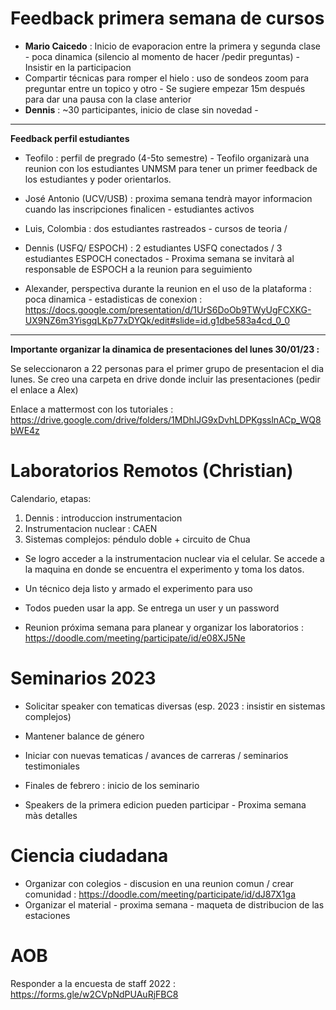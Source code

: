 
# Feedback primera semana de cursos

- **Mario Caicedo** : Inicio de evaporacion entre la primera y segunda clase - poca dinamica (silencio al momento de hacer /pedir preguntas) - Insistir en la participacion
- Compartir técnicas para romper el hielo : uso de sondeos zoom para preguntar entre un topico y otro - Se sugiere empezar 15m después para dar una pausa con la clase anterior
- **Dennis** : ~30 participantes, inicio de clase sin novedad - 
------------

**Feedback perfil estudiantes**

- Teofilo : perfil de pregrado (4-5to semestre) - Teofilo organizarà una reunion con los estudiantes UNMSM para tener un primer feedback
de los estudiantes y poder orientarlos.

- José Antonio (UCV/USB) : proxima semana tendrà mayor informacion cuando las inscripciones finalicen - estudiantes activos
-  Luis, Colombia : dos estudiantes rastreados - cursos de teoria / 
-  Dennis (USFQ/ ESPOCH) : 2 estudiantes USFQ conectados / 3 estudiantes ESPOCH conectados - Proxima semana se invitarà al responsable de ESPOCH a la reunion para seguimiento
-  Alexander, perspectiva durante la reunion en el uso de la plataforma : poca dinamica - estadisticas de conexion : https://docs.google.com/presentation/d/1UrS6DoOb9TWyUgFCXKG-UX9NZ6m3YisgqLKp77xDYQk/edit#slide=id.g1dbe583a4cd_0_0

-----------------------

**Importante organizar la dinamica de presentaciones del lunes 30/01/23 :**

Se seleccionaron a 22 personas para el primer grupo de presentacion el dia lunes. Se creo una carpeta en drive donde incluir las presentaciones (pedir el enlace a Alex)

Enlace a mattermost con los tutoriales : https://drive.google.com/drive/folders/1MDhlJG9xDvhLDPKgsslnACp_WQ8bWE4z

# Laboratorios Remotos (Christian)

Calendario, etapas:

1. Dennis : introduccion instrumentacion
2. Instrumentacion nuclear : CAEN
3. Sistemas complejos: péndulo doble + circuito de Chua

- Se logro acceder a la instrumentacion nuclear via el celular. Se accede a la maquina en donde se encuentra el experimento y toma los datos.

- Un técnico deja listo y armado el experimento para uso

- Todos pueden usar la app. Se entrega un user y un password
 
- Reunion próxima semana para planear y organizar los laboratorios : https://doodle.com/meeting/participate/id/e08XJ5Ne

# Seminarios 2023

 - Solicitar speaker con tematicas diversas (esp. 2023 : insistir en sistemas complejos)

- Mantener balance de género

- Iniciar con nuevas tematicas / avances de carreras / seminarios testimoniales

- Finales de febrero : inicio de los seminario

- Speakers de la primera edicion pueden participar - Proxima semana màs detalles

# Ciencia ciudadana

- Organizar con colegios - discusion en una reunion comun / crear comunidad : https://doodle.com/meeting/participate/id/dJ87X1ga
- Organizar el material - proxima semana - maqueta de distribucion de las estaciones

# AOB

Responder a la encuesta de staff 2022 : https://forms.gle/w2CVpNdPUAuRjFBC8

